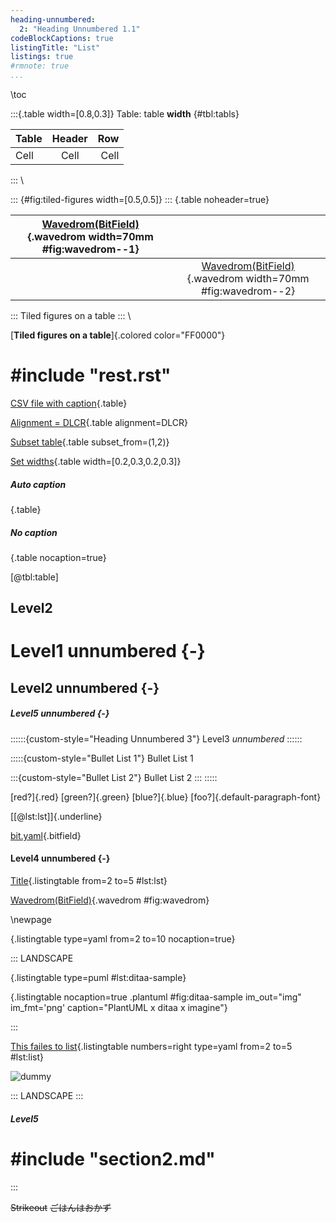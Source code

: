 ```yaml
---
heading-unnumbered:
  2: "Heading Unnumbered 1.1"
codeBlockCaptions: true
listingTitle: "List"
listings: true
#rmnote: true
...
```


\toc

:::{.table width=[0.8,0.3]}
Table: table **width** {#tbl:tabls}

| Table | Header |  Row |
|:------|:------:|-----:|
| Cell  |  Cell  | Cell |
:::
\

::: {#fig:tiled-figures width=[0.5,0.5]}
::: {.table noheader=true}

| [Wavedrom(BitField)](data/tutorial_0.json){.wavedrom width=70mm #fig:wavedrom--1} |                                                                                   |
|:---------------------------------------------------------------------------------:|:---------------------------------------------------------------------------------:|
|                                                                                   | [Wavedrom(BitField)](data/tutorial_0.json){.wavedrom width=70mm #fig:wavedrom--2} |

:::
Tiled figures on a table
:::
\

[**Tiled figures on a table**]{.colored color="FF0000"}

# #include "rest.rst"

[CSV file with caption](data/table.csv){.table}

[Alignment = DLCR](data/table.csv){.table alignment=DLCR}

[Subset table](data/table.csv){.table subset_from=(1,2)}

[Set widths](data/table.csv){.table width=[0.2,0.3,0.2,0.3]}

##### Auto caption

[](data/table.csv){.table}

##### No caption

[](data/table.csv){.table nocaption=true}

[@tbl:table]

## Level2
# Level1 unnumbered {-}
## Level2 unnumbered {-}
##### Level5 unnumbered {-}

<!--# #include "section2.md"-->

::::::{custom-style="Heading Unnumbered 3"}
Level3 *unnumbered*
::::::

:::::{custom-style="Bullet List 1"}
Bullet List 1

:::{custom-style="Bullet List 2"}
Bullet List 2
:::
:::::

[red?]{.red}
[green?]{.green}
[blue?]{.blue}
[foo?]{.default-paragraph-font}

[[@lst:lst]]{.underline}

[bit.yaml](data/bit.yaml){.bitfield}

#### Level4 unnumbered {-}

<!--# #include "section1.md"-->

[Title](markdown/config.yaml){.listingtable from=2 to=5 #lst:lst}

[Wavedrom(BitField)](data/tutorial_0.json){.wavedrom #fig:wavedrom}

\newpage

[](markdown/config.yaml){.listingtable type=yaml from=2 to=10 nocaption=true}

::: LANDSCAPE

[](data/ditaa.puml){.listingtable type=puml #lst:ditaa-sample}

[](data/ditaa.puml){.listingtable nocaption=true
                    .plantuml #fig:ditaa-sample im_out="img" im_fmt='png' caption="PlantUML x ditaa x imagine"}

:::

[This failes to list](markdown/config.yaml){.listingtable numbers=right type=yaml from=2 to=5 #lst:list}

![dummy](images/dummy.png)

::: LANDSCAPE :::
##### Level5
# #include "section2.md"
:::

~~Strikeout~~ ~~ごはんはおかず~~
